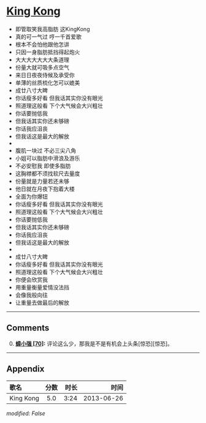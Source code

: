 # [King Kong](https://music.163.com/song?id=26608821)

* 即管取笑我高脂肪 这KingKong
* 真的可一气过 哼一千首爱歌
* 根本不会怕他跟他怎讲
* 只因一身脂肪抵挡得起炮火
* 大大大大大大大条道理
* 份量大就可吸多点空气
* 来日日夜夜侍候及承受你
* 单薄的丝质梳化怎可以媲美
* 成廿八寸大睥
* 你话瘦多好看 但我话其实你没有眼光
* 照道理这般看 下个大气候会大兴粗壮
* 你话要抛低我
* 但我话其实你还未够磅
* 你话我应沮丧
* 但我话这是最大的解放
* 
* 腹肌一块过 不必三尖八角
* 小姐可以脂肪中滑浪及游乐
* 不必安慰我 即使多脂肪
* 这胸襟都不须找软尺去量度
* 份量就是力量若还未够
* 他日就在月夜下抱着大楼
* 全面为你爆钮
* 你话瘦多好看 但我话其实你没有眼光
* 照道理这般看 下个大气候会大兴粗壮
* 你话要抛低我
* 但我话其实你还未够磅
* 你话我应沮丧
* 但我话这是最大的解放
* 
* 成廿八寸大睥
* 你话瘦多好看 但我话其实你没有眼光
* 照道理这般看 下个大气候会大兴粗壮
* 你便会欣赏我
* 用重量衡量爱情没法挡
* 会像我般向往
* 让重量去做最后的解放


---

## Comments
0. **[蟑小强 \[70\]](https://music.163.com/#/user/home?id=64350120):** 评论这么少，那我是不是有机会上头条[惊恐][惊恐]。



---

## Appendix

|歌名|分数|时长|时间|
|:---|:---:|---:|---:|
|King Kong|5.0|3:24|2013-06-26

*modified: False*